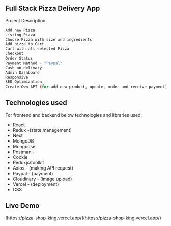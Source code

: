 ## Full Stack Pizza Delivery App

Project Description:

```bash
Add new Pizza
Listing Pizza
Choose Pizza with size and ingredients
Add pizza to Cart
Cart with all selected Pizza
Checkout 
Order Status
Payment Method - "Paypal"
Cash on delivary
Admin Dashboard
Responsive
SEO Optimization
Create Own API (for add new product, update, order and receive payment)
```


## Technologies used

For frontend and backend below technologies and libraries used:

- React
- Redux -(state management)
- Next
- MongoDB
- Mongoose
- Postman - 
- Cookie
- Reduxjs/toolkit
- Axios -  (making API request)
- Paypal - (payment)
- Cloudinary - (image upload)
- Vercel - (deployment)
- CSS

## Live Demo

[https://pizza-shop-king.vercel.app/](https://pizza-shop-king.vercel.app/)

